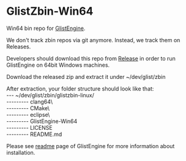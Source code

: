 # GlistZbin-Win64
Win64 bin repo for [GlistEngine](https://github.com/GlistEngine/GlistEngine).

We don't track zbin repos via git anymore. Instead, we track them on Releases.

Developers should download this repo from [Release](https://github.com/GlistEngine/glistzbin-win64/releases/latest) in order to run GlistEngine on 64bit Windows machines.

Download the released zip and extract it under ~/dev/glist/zbin

After extraction, your folder structure should look like that:<br/>
--- ~/dev/glist/zbin/glistzbin-linux/<br/>
--------- clang64\ <br/>
--------- CMake\ <br/>
--------- eclipse\ <br/>
--------- GlistEngine-Win64<br/>
--------- LICENSE<br/>
--------- README.md<br/>

Please see [readme](https://github.com/GlistEngine/GlistEngine/blob/main/README.md) page of GlistEngine for more information about installation.
